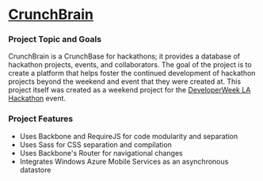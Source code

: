 ﻿# [CrunchBrain](http://crunchbrain.aws.af.cm/)

### Project Topic and Goals
CrunchBrain is a CrunchBase for hackathons; it provides a database of hackathon projects, events, and collaborators. The goal of the project is to create a platform that helps foster the continued development of hackathon projects beyond the weekend and event that they were created at. This project itself was created as a weekend project for the [DeveloperWeek LA Hackathon](http://la.developerweek.com/hackathon/) event.

### Project Features
* Uses Backbone and RequireJS for code modularity and separation
* Uses Sass for CSS separation and compilation
* Uses Backbone's Router for navigational changes 
* Integrates Windows Azure Mobile Services as an asynchronous datastore